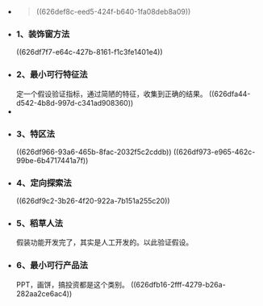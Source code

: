 - > ((626def8c-eed5-424f-b640-1fa08deb8a09))
- ### 1、装饰窗方法
  ((626df7f7-e64c-427b-8161-f1c3fe1401e4))
- ### 2、最小可行特征法
  定一个假设验证指标，通过简陋的特征，收集到正确的结果。
  ((626dfa44-d542-4b8d-997d-c341ad908360))
-
- ### 3、特区法
  ((626df966-93a6-465b-8fac-2032f5c2cddb))
  ((626df973-e965-462c-99be-6b4717441a7f))
- ### 4、定向探索法
  ((626df9c2-3b26-4f20-922a-7b151a255c20))
- ### 5、稻草人法
  假装功能开发完了，其实是人工开发的。以此验证假设。
- ### 6、最小可行产品法
  PPT，画饼，搞投资都是这个类别。
  ((626dfb16-2fff-4279-b26a-282aa2ce6ac4))